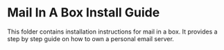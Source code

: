# Mail In A Box Install Guide
This folder contains installation instructions for mail in a box.
It provides a step by step guide on how to own a personal email server.
